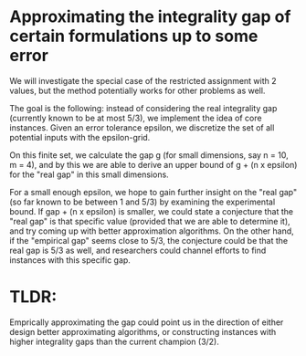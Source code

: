 # Approximating the integrality gap of certain formulations up to some error

We will investigate the special case of the restricted assignment 
with 2 values, but the method potentially works for other problems as well.

The goal is the following: instead of considering the real integrality gap 
(currently known to be at most 5/3), we implement the idea of 
core instances. Given an error tolerance epsilon, we discretize the set
of all potential inputs with the epsilon-grid. 

On this finite set, we calculate the gap g (for small dimensions, say
n = 10, m = 4), and by this we are able to derive an upper bound of 
g + (n x epsilon) for the "real gap" in this small dimensions.

For a small enough epsilon, we hope to gain further insight 
on the "real gap" (so far known to be between 1 and 5/3) by examining
the experimental bound. If gap + (n x epsilon) is smaller, we could
state a conjecture that the "real gap" is that specific value 
(provided that we are able to determine it), and try coming up with
better approximation algorithms. On the other hand, if the
"empirical gap" seems close to 5/3, the conjecture could be that
the real gap is 5/3 as well, and researchers could channel efforts 
to find instances with this specific gap.

# TLDR:

Emprically approximating the gap could point us in the direction of 
either design better approximating algorithms, or constructing instances
with higher integrality gaps than the current champion (3/2).
